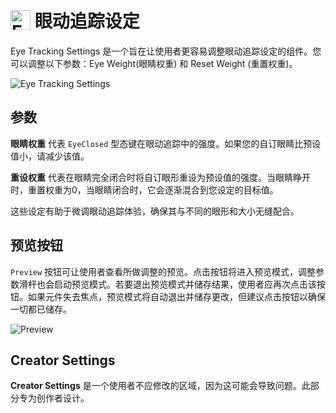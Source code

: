# <img src="/eye_tracking_settings_icon.png" alt="Eye Tracking Settings" style="width: 32px; height: 32px; vertical-align: -4px; display: inline;"/> 眼动追踪设定

Eye Tracking Settings 是一个旨在让使用者更容易调整眼动追踪设定的组件。您可以调整以下参数：Eye Weight(眼睛权重) 和 Reset Weight (重置权重)。

![Eye Tracking Settings](/eye_tracking_settings.png)
## 参数
**眼睛权重** 代表 `EyeClosed` 型态键在眼动追踪中的强度。如果您的自订眼睛比预设值小，请减少该值。

**重设权重** 代表在眼睛完全闭合时将自订眼形重设为预设值的强度。当眼睛睁开时，重置权重为0，当眼睛闭合时，它会逐渐混合到您设定的目标值。

这些设定有助于微调眼动追踪体验，确保其与不同的眼形和大小无缝配合。


## 预览按钮
`Preview` 按钮可让使用者查看所做调整的预览。点击按钮将进入预览模式，调整参数滑杆也会启动预览模式。若要退出预览模式并储存结果，使用者应再次点击该按钮。如果元件失去焦点，预览模式将自动退出并储存更改，但建议点击按钮以确保一切都已储存。

![Preview](/eye_tracking_settings_preview.png)

## Creator Settings
**Creator Settings** 是一个使用者不应修改的区域，因为这可能会导致问题。此部分专为创作者设计。